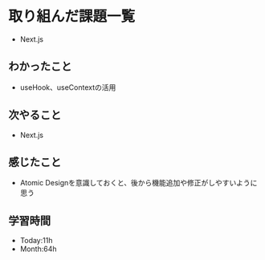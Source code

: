 # 取り組んだ課題一覧
- Next.js
## わかったこと
- useHook、useContextの活用
## 次やること
- Next.js
## 感じたこと
- Atomic Designを意識しておくと、後から機能追加や修正がしやすいように思う
## 学習時間
- Today:11h
- Month:64h
